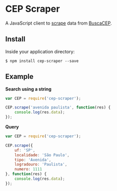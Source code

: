 # CEP Scraper

A JavaScript client to [scrape](https://en.wikipedia.org/wiki/Web_scraping) data from [BuscaCEP](http://www.buscacep.correios.com.br/).

## Install

Inside your application directory:
```
$ npm install cep-scraper --save
```

## Example

**Search using a string**

```javascript
var CEP = require('cep-scraper');

CEP.scrape('avenida paulista', function(res) {
	console.log(res.data);
});
```

**Query**

```javascript
var CEP = require('cep-scraper');

CEP.scrape({
	uf: 'SP',
	localidade: 'São Paulo',
	tipo: 'Avenida',
	logradouro: 'Paulista',
	numero: 1111
}, function(res) {
	console.log(res.data);
});
```
